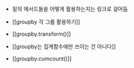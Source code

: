 - 밑의 메서드들을 어떻게 활용하는지는 링크로 걸어둠

- [[groupby 각 그룹 활용하기]]
- [[groupby.transform()]]
- [[groupby는 집계함수에만 쓰이는 건 아니다]]
- [[groupby.cumcount()]]